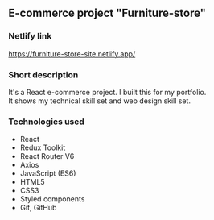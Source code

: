 ## E-commerce project "Furniture-store"
### Netlify link
https://furniture-store-site.netlify.app/
### Short description
It's a React e-commerce project. I built this for my portfolio.   
It shows my technical skill set and web design skill set.
### Technologies used
- React
- Redux Toolkit
- React Router V6
- Axios
- JavaScript (ES6)
- HTML5
- CSS3
- Styled components
- Git, GitHub
